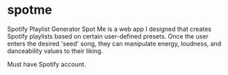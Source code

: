 # spotme
Spotify Playlist Generator
Spot Me is a web app I designed that creates Spotify playlists based on certain user-defined presets. 
Once the user enters the desired 'seed' song, they can manipulate energy, loudness, and danceability values to their liking.

Must have Spotify account.
